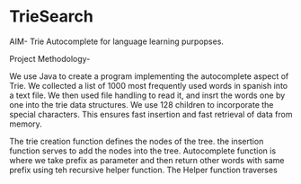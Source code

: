 # TrieSearch

AIM- Trie Autocomplete for language learning purpopses.

Project Methodology-

We use Java to create a program implementing the autocomplete aspect of Trie.
We collected a list of 1000 most frequently used words in spanish into a text file.
We then used file handling to read it, and insrt the words one by one into the trie data structures.
We use 128 children to incorporate the special characters. This ensures fast insertion and fast retrieval of data from memory. 

The trie creation function defines the nodes of the tree. the insertion function serves to add the nodes into the tree. 
Autocomplete function is where we take prefix as parameter and then return other words with same prefix using teh recursive helper function.
The Helper function traverses
